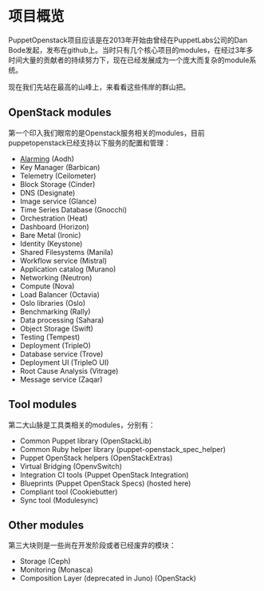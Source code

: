 # 项目概览

PuppetOpenstack项目应该是在2013年开始由曾经在PuppetLabs公司的Dan Bode发起，发布在github上。当时只有几个核心项目的modules，在经过3年多时间大量的贡献者的持续努力下，现在已经发展成为一个庞大而复杂的module系统。

现在我们先站在最高的山峰上，来看看这些伟岸的群山把。


## OpenStack modules

第一个印入我们眼帘的是Openstack服务相关的modules，目前puppetopenstack已经支持以下服务的配置和管理：

* [Alarming](https://github.com/openstack/puppet-aodh/) (Aodh)
* Key Manager (Barbican)
* Telemetry (Ceilometer)
* Block Storage (Cinder)
* DNS (Designate)
* Image service (Glance)
* Time Series Database (Gnocchi)
* Orchestration (Heat)
* Dashboard (Horizon)
* Bare Metal (Ironic)
* Identity (Keystone)
* Shared Filesystems (Manila)
* Workflow service (Mistral)
* Application catalog (Murano)
* Networking (Neutron)
* Compute (Nova)
* Load Balancer (Octavia)
* Oslo libraries (Oslo)
* Benchmarking (Rally)
* Data processing (Sahara)
* Object Storage (Swift)
* Testing (Tempest)
* Deployment (TripleO)
* Database service (Trove)
* Deployment UI (TripleO UI)
* Root Cause Analysis (Vitrage)
* Message service (Zaqar)


## Tool modules

第二大山脉是工具类相关的modules，分别有：

* Common Puppet library (OpenStackLib)
* Common Ruby helper library (puppet-openstack_spec_helper)
* Puppet OpenStack helpers (OpenStackExtras)
* Virtual Bridging (OpenvSwitch)
* Integration CI tools (Puppet OpenStack Integration)
* Blueprints (Puppet OpenStack Specs) (hosted here)
* Compliant tool (Cookiebutter)
* Sync tool (Modulesync)


## Other modules

第三大块则是一些尚在开发阶段或者已经废弃的模块：

* Storage (Ceph)
* Monitoring (Monasca)
* Composition Layer (deprecated in Juno) (OpenStack)


